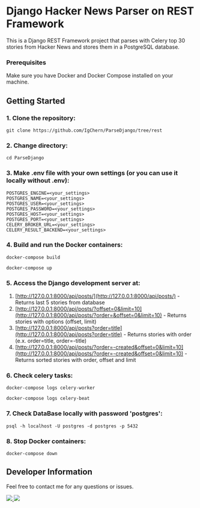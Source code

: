 # Django Hacker News Parser on REST Framework

This is a Django REST Framework project that parses with Celery top 30 stories from Hacker News and stores them in a PostgreSQL database.

### Prerequisites

Make sure you have Docker and Docker Compose installed on your machine.

## Getting Started

### 1. Clone the repository:

    git clone https://github.com/IgChern/ParseDjango/tree/rest

### 2. Change directory:

    cd ParseDjango

### 3. Make .env file with your own settings (or you can use it locally without .env):

    POSTGRES_ENGINE=<your_settings>
    POSTGRES_NAME=<your_settings>
    POSTGRES_USER=<your_settings>
    POSTGRES_PASSWORD=<your_settings>
    POSTGRES_HOST=<your_settings>
    POSTGRES_PORT=<your_settings>
    CELERY_BROKER_URL=<your_settings>
    CELERY_RESULT_BACKEND=<your_settings>

### 4. Build and run the Docker containers:

    docker-compose build

    docker-compose up

### 5. Access the Django development server at:  
1. [http://127.0.0.1:8000/api/posts/](http://127.0.0.1:8000/api/posts/) - Returns last 5 stories from database 
2. [http://127.0.0.1:8000/api/posts/?offset=0&limit=10](http://127.0.0.1:8000/api/posts/?order=&offset=0&limit=10) - Returns stories with options (offset, limit)  
3. [http://127.0.0.1:8000/api/posts?order=title](http://127.0.0.1:8000/api/posts?order=title) - Returns stories with order (e.x. order=title, order=-title)  
4. [http://127.0.0.1:8000/api/posts/?order=-created&offset=0&limit=10](http://127.0.0.1:8000/api/posts/?order=-created&offset=0&limit=10) - Returns sorted stories with order, offset and limit  

### 6. Check celery tasks:

    docker-compose logs celery-worker
    
    docker-compose logs celery-beat

### 7. Check DataBase locally with password 'postgres':

    psql -h localhost -U postgres -d postgres -p 5432

### 8. Stop Docker containers:

    docker-compose down



## Developer Information

Feel free to contact me for any questions or issues.

<a href="https://t.me/Igareokay" >
<img src="https://img.shields.io/badge/Telegram-2CA5E0?style=for-the-badge&logo=telegram&logoColor=white"/>
</a>
<a href="mailto:igchern95@gmail.com" >
<img src="https://img.shields.io/badge/Gmail-D14836?style=for-the-badge&logo=gmail&logoColor=white"/>
</a>